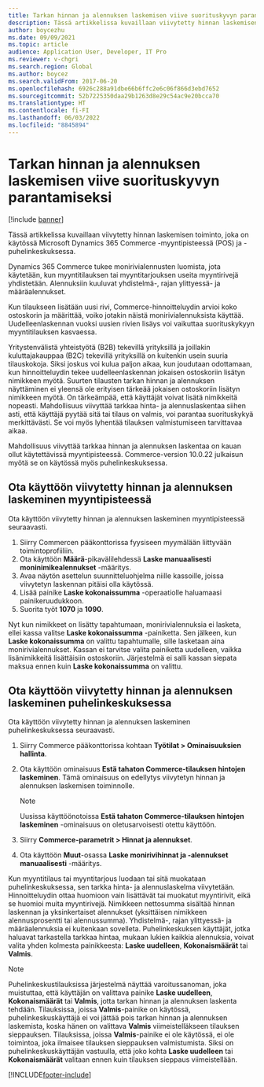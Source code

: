 ```yaml
---
title: Tarkan hinnan ja alennuksen laskemisen viive suorituskyvyn parantamiseksi
description: Tässä artikkelissa kuvaillaan viivytetty hinnan laskemisen toiminto, joka on käytössä Microsoft Dynamics 365 Commerce -myyntipisteessä (POS) ja -puhelinkeskuksessa.
author: boycezhu
ms.date: 09/09/2021
ms.topic: article
audience: Application User, Developer, IT Pro
ms.reviewer: v-chgri
ms.search.region: Global
ms.author: boycez
ms.search.validFrom: 2017-06-20
ms.openlocfilehash: 6926c288a91dbe66b6ffc2e6c06f866d3ebd7652
ms.sourcegitcommit: 52b7225350daa29b1263d8e29c54ac9e20bcca70
ms.translationtype: HT
ms.contentlocale: fi-FI
ms.lasthandoff: 06/03/2022
ms.locfileid: "8845894"
---
```

# <a name="delay-exact-price-and-discount-calculation-for-improved-performance"></a>Tarkan hinnan ja alennuksen laskemisen viive suorituskyvyn parantamiseksi

[!include [banner](includes/banner.md)]

Tässä artikkelissa kuvaillaan viivytetty hinnan laskemisen toiminto, joka on käytössä Microsoft Dynamics 365 Commerce -myyntipisteessä (POS) ja -puhelinkeskuksessa.

Dynamics 365 Commerce tukee monirivialennusten luomista, jota käytetään, kun myyntitilauksen tai myyntitarjouksen useita myyntirivejä yhdistetään. Alennuksiin kuuluvat yhdistelmä-, rajan ylittyessä- ja määräalennukset.

Kun tilaukseen lisätään uusi rivi, Commerce-hinnoitteluydin arvioi koko ostoskorin ja määrittää, voiko jotakin näistä monirivialennuksista käyttää. Uudelleenlaskennan vuoksi uusien rivien lisäys voi vaikuttaa suorituskykyyn myyntitilauksen kasvaessa.

Yritystenvälistä yhteistyötä (B2B) tekevillä yrityksillä ja joillakin kuluttajakauppaa (B2C) tekevillä yrityksillä on kuitenkin usein suuria tilauskokoja. Siksi joskus voi kulua paljon aikaa, kun joudutaan odottamaan, kun hinnoitteluydin tekee uudelleenlaskennan jokaisen ostoskoriin lisätyn nimikkeen myötä. Suurten tilausten tarkan hinnan ja alennuksen näyttäminen ei yleensä ole erityisen tärkeää jokaisen ostoskoriin lisätyn nimikkeen myötä. On tärkeämpää, että käyttäjät voivat lisätä nimikkeitä nopeasti. Mahdollisuus viivyttää tarkkaa hinta- ja alennuslaskentaa siihen asti, että käyttäjä pyytää sitä tai tilaus on valmis, voi parantaa suorituskykyä merkittävästi. Se voi myös lyhentää tilauksen valmistumiseen tarvittavaa aikaa.

Mahdollisuus viivyttää tarkkaa hinnan ja alennuksen laskentaa on kauan ollut käytettävissä myyntipisteessä. Commerce-version 10.0.22 julkaisun myötä se on käytössä myös puhelinkeskuksessa.

## <a name="enable-delayed-price-and-discount-calculation-for-pos"></a>Ota käyttöön viivytetty hinnan ja alennuksen laskeminen myyntipisteessä

Ota käyttöön viivytetty hinnan ja alennuksen laskeminen myyntipisteessä seuraavasti.

1. Siirry Commercen pääkonttorissa fyysiseen myymälään liittyvään toimintoprofiiliin.
1. Ota käyttöön **Määrä**-pikavälilehdessä **Laske manuaalisesti moninimikealennukset** -määritys.
1. Avaa näytön asettelun suunnitteluohjelma niille kassoille, joissa viivytetyn laskennan pitäisi olla käytössä.
1. Lisää painike **Laske kokonaissumma** -operaatiolle haluamaasi painikeruudukkoon.
1. Suorita työt **1070** ja **1090**.

Nyt kun nimikkeet on lisätty tapahtumaan, monirivialennuksia ei lasketa, ellei kassa valitse **Laske kokonaissumma** -painiketta. Sen jälkeen, kun **Laske kokonaissumma** on valittu tapahtumalle, sille lasketaan aina monirivialennukset. Kassan ei tarvitse valita painiketta uudelleen, vaikka lisänimikkeitä lisättäisiin ostoskoriin. Järjestelmä ei salli kassan siepata maksua ennen kuin **Laske kokonaissumma** on valittu.

## <a name="enable-delayed-price-and-discount-calculation-for-call-center"></a>Ota käyttöön viivytetty hinnan ja alennuksen laskeminen puhelinkeskuksessa

Ota käyttöön viivytetty hinnan ja alennuksen laskeminen puhelinkeskuksessa seuraavasti.

1. Siirry Commerce pääkonttorissa kohtaan **Työtilat \> Ominaisuuksien hallinta**.
1. Ota käyttöön ominaisuus **Estä tahaton Commerce-tilauksen hintojen laskeminen**. Tämä ominaisuus on edellytys viivytetyn hinnan ja alennuksen laskemisen toiminnolle.

    > [!NOTE]
    > Uusissa käyttöönotoissa **Estä tahaton Commerce-tilauksen hintojen laskeminen** -ominaisuus on oletusarvoisesti otettu käyttöön.

1. Siirry **Commerce-parametrit \> Hinnat ja alennukset**.
1. Ota käyttöön **Muut**-osassa **Laske monirivihinnat ja -alennukset manuaalisesti** -määritys.

Kun myyntitilaus tai myyntitarjous luodaan tai sitä muokataan puhelinkeskuksessa, sen tarkka hinta- ja alennuslaskelma viivytetään. Hinnoitteluydin ottaa huomioon vain lisättävät tai muokatut myyntirivit, eikä se huomioi muita myyntirivejä. Nimikkeen nettosumma sisältää hinnan laskennan ja yksinkertaiset alennukset (yksittäisen nimikkeen alennusprosentti tai alennussumma). Yhdistelmä-, rajan ylittyessä- ja määräalennuksia ei kuitenkaan sovelleta. Puhelinkeskuksen käyttäjät, jotka haluavat tarkastella tarkkaa hintaa, mukaan lukien kaikkia alennuksia, voivat valita yhden kolmesta painikkeesta: **Laske uudelleen**, **Kokonaismäärät** tai **Valmis**.

> [!NOTE]
> Puhelinkeskustilauksissa järjestelmä näyttää varoitussanoman, joka muistuttaa, että käyttäjän on valittava painike **Laske uudelleen**, **Kokonaismäärät** tai **Valmis**, jotta tarkan hinnan ja alennuksen laskenta tehdään. Tilauksissa, joissa **Valmis**-painike on käytössä, puhelinkeskuskäyttäjä ei voi jättää pois tarkan hinnan ja alennuksen laskemista, koska hänen on valittava **Valmis** viimeistelläkseen tilauksen sieppauksen. Tilauksissa, joissa **Valmis**-painike ei ole käytössä, ei ole toimintoa, joka ilmaisee tilauksen sieppauksen valmistumista. Siksi on puhelinkeskuskäyttäjän vastuulla, että joko kohta **Laske uudelleen** tai **Kokonaismäärät** valitaan ennen kuin tilauksen sieppaus viimeistellään.

[!INCLUDE[footer-include](../includes/footer-banner.md)]
